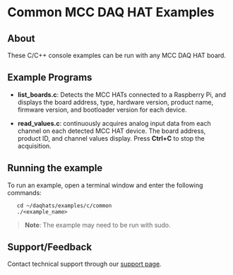 # Common MCC DAQ HAT Examples

## About
These C/C++ console examples can be run with any MCC DAQ HAT board.

## Example Programs
- **list_boards.c**: Detects the MCC HATs connected to a Raspberry Pi, 
and displays the board address, type, hardware version, product name, 
firmware version, and bootloader version for each device.

- **read_values.c**: continuously acquires analog input data from each channel
on each detected MCC HAT device. The board address, product ID, and channel 
values display. Press **Ctrl+C** to stop the acquisition. 

## Running the example
To run an example, open a terminal window and enter the following commands:
```
   cd ~/daqhats/examples/c/common
   ./<example_name>
```

>   **Note**: The example may need to be run with sudo.

## Support/Feedback
Contact technical support through our [support page](https://www.mccdaq.com/support/support_form.aspx).